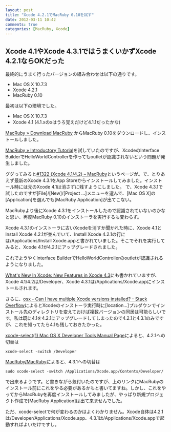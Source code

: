 ```yaml
---
layout: post
title: "Xcode 4.2.1でMacRuby 0.10を試す"
date: 2012-03-11 10:42
comments: true
categories: [MacRuby, Xcode]
---
```

## Xcode 4.1やXcode 4.3.1ではうまくいかずXcode 4.2.1ならOKだった
最終的にうまく行ったバージョンの組み合わせは以下の通りです。

* Mac OS X 10.7.3
* Xcode 4.2.1
* MacRuby 0.10

最初は以下の環境でした。

* Mac OS X 10.7.3
* Xcode 4.1 (4.1.xのxはうろ覚えだけど4.1.1だったかな)

[MacRuby » Download MacRuby](http://www.macruby.org/downloads.html)
からMacRuby 0.10をダウンロードし、インストールしました。

[MacRuby » Introductory Tutorial](http://www.macruby.org/documentation/tutorial.html)を試していたのですが、XcodeのInterface BuilderでHelloWorldControllerを作ってもoutletが認識されないという問題が発生しました。

ググってみると[#1322 (Xcode 4.1/4.2) – MacRuby](http://www.macruby.org/trac/ticket/1322)というページが。で、とりあえず最新のXcode 4.3.1をApp Storeからインストールしてみました。インストール時には元のXcode 4.1は消さずに残すようにしました。
で、Xcode 4.3.1で試したのですが[File]/[New]/[Project ...]メニューを選んで、[Mac OS X]の[Application]を選んでも[MacRuby Application]が出てこない。

MacRubyより後にXcode 4.3.1をインストールしたので認識されていないのかなと思い、再度MacRuby 0.10のインストーラを実行するも変わらず。

Xcode 4.3.1のインストーラに古いXcodeを消すか聞かれた時に、Xcode 4.1とInstall Xcode 4.2.1が並んでいて、Install Xcode 4.2.1の行には/Applications/Install Xcode.appと書かれていました。そこでそれを実行してみると、Xcode 4.1が4.2.1にアップグレードされました。

これでようやくInterface BuilderでHelloWorldControllerのoutletが認識されるようになりました。

[What's New In Xcode: New Features in Xcode 4.3](https://developer.apple.com/library/mac/#documentation/DeveloperTools/Conceptual/WhatsNewXcode/Articles/xcode_4_3.html)にも書かれていますが、Xcode 4.1/4.2は/Developer、Xcode 4.3.1は/Applications/Xcode.appにインストールされます。

さらに、[osx - Can I have multiple Xcode versions installed? - Stack Overflow](http://stackoverflow.com/questions/669367/can-i-have-multiple-xcode-versions-installed)によるとXcodeのインストーラ実行時に[location...]プルダウンでインストール先のディレクトリを変えておけば複数バージョンの同居は可能らしいです。私は既に4.1を4.2.1にアップグレードしてしまったので4.2.1と4.3.1のみですが、これを知ってたら4.1も残しておきたかった。

[xcode-select(1) Mac OS X Developer Tools Manual Page](https://developer.apple.com/library/mac/#documentation/Darwin/Reference/ManPages/man1/xcode-select.1.html)によると、4.2.1への切替は
```
xcode-select -switch /Developer
```
[MacRuby/MacRuby](https://github.com/MacRuby/MacRuby)によると、4.3.1への切替は
```
sudo xcode-select -switch /Applications/Xcode.app/Contents/Developer/
```
で出来るようです。と書きながら気付いたのですが、上のリンクにMacRubyのインストール前にこれをやる必要があるかもと書いてますね。しかし、これをやってからMacRubyを再度インストールしてみましたが、やっぱり新規プロジェクト作成で[MacRuby Application]は出て来ませんでした。

ただ、xcode-selectで何が変わるのかはよくわかりません。Xcode自体は4.2.1は/Developer/Applications/Xcode.app、4.3.1は/Applications/Xcode.appで起動すればよいだけですし。
